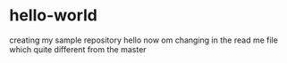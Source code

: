 # hello-world
creating my sample repository
hello now om changing in the read me file which quite different from the master
